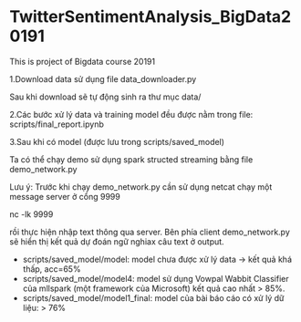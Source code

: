 # TwitterSentimentAnalysis_BigData20191
This is project of Bigdata course 20191


1.Download data sử dụng file data_downloader.py

 Sau khi download sẽ tự động sinh ra thư mục data/
 
2.Các bước xử lý data và training model đều được nằm trong file: scripts/final_report.ipynb

3.Sau khi có model (được lưu trong scripts/saved_model)

Ta có thể chạy demo sử dụng spark structed streaming bằng file demo_network.py

Lưu ý:
Trước khi chạy demo_network.py cần sử dụng netcat chạy một message server ở cổng 9999

nc -lk 9999

rồi thực hiện nhập text thông qua server. Bên phía client demo_network.py sẽ hiển thị kết quả dự đoán ngữ nghiax câu
 text ở output.
 
 + scripts/saved_model/model: model chưa được xử lý data -> kết quả khá thấp, acc=65%
 + scripts/saved_model/model4: model sử dụng Vowpal Wabbit Classifier của mllspark (một framework của Microsoft) kết
  quả cao nhất > 85%.
 + scripts/saved_model/model1_final: model của bài báo cáo có xử lý dữ liệu: > 76%